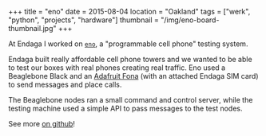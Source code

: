 +++
title = "eno"
date = 2015-08-04
location = "Oakland"
tags = ["werk", "python", "projects", "hardware"]
thumbnail = "/img/eno-board-thumbnail.jpg"
+++

At Endaga I worked on [`eno`](https://github.com/endaga/eno-python),
a "programmable cell phone" testing system.

<!--more-->

Endaga built really affordable cell phone towers
and we wanted to be able to test our boxes with real phones creating real traffic.
Eno used a Beaglebone Black and an [Adafruit Fona](https://www.adafruit.com/product/1946)
(with an attached Endaga SIM card) to send messages and place calls.

The Beaglebone nodes ran a small command and control server,
while the testing machine used a simple API to pass messages to the test nodes.

See more [on github](https://github.com/endaga/eno-python)!
